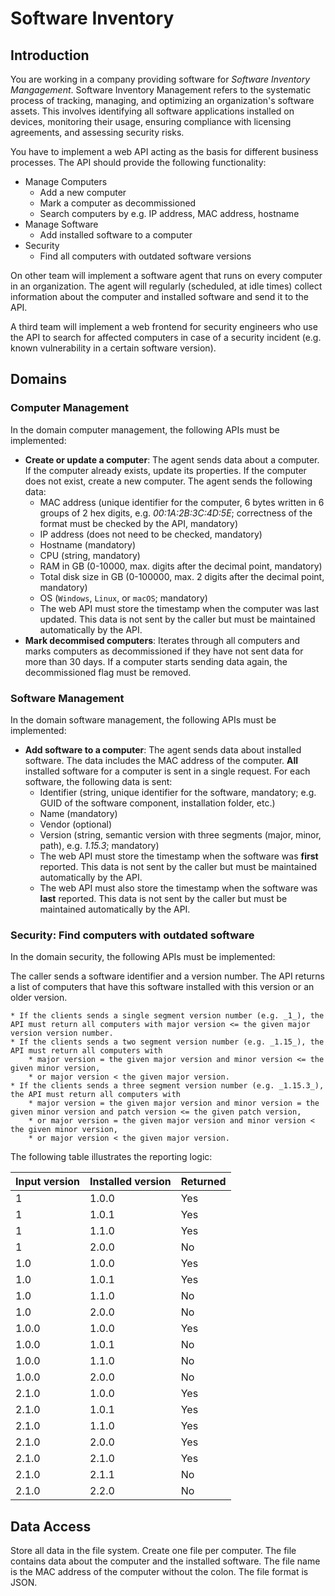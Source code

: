 # Software Inventory

## Introduction

You are working in a company providing software for _Software Inventory Mangagement_. Software Inventory Management refers to the systematic process of tracking, managing, and optimizing an organization's software assets. This involves identifying all software applications installed on devices, monitoring their usage, ensuring compliance with licensing agreements, and assessing security risks.

You have to implement a web API acting as the basis for different business processes. The API should provide the following functionality:

- Manage Computers
  - Add a new computer
  - Mark a computer as decommissioned
  - Search computers by e.g. IP address, MAC address, hostname
- Manage Software
  - Add installed software to a computer
- Security
  - Find all computers with outdated software versions

On other team will implement a software agent that runs on every computer in an organization. The agent will regularly (scheduled, at idle times) collect information about the computer and installed software and send it to the API.

A third team will implement a web frontend for security engineers who use the API to search for affected computers in case of a security incident (e.g. known vulnerability in a certain software version).

## Domains

### Computer Management

In the domain computer management, the following APIs must be implemented:

- **Create or update a computer**: The agent sends data about a computer. If the computer already exists, update its properties. If the computer does not exist, create a new computer. The agent sends the following data:
  - MAC address (unique identifier for the computer, 6 bytes written in 6 groups of 2 hex digits, e.g. _00:1A:2B:3C:4D:5E_; correctness of the format must be checked by the API, mandatory)
  - IP address (does not need to be checked, mandatory)
  - Hostname (mandatory)
  - CPU (string, mandatory)
  - RAM in GB (0-10000, max. digits after the decimal point, mandatory)
  - Total disk size in GB (0-100000, max. 2 digits after the decimal point, mandatory)
  - OS (`Windows`, `Linux`, or `macOS`; mandatory)
  - The web API must store the timestamp when the computer was last updated. This data is not sent by the caller but must be maintained automatically by the API.
- **Mark decommised computers**: Iterates through all computers and marks computers as decommissioned if they have not sent data for more than 30 days. If a computer starts sending data again, the decommissioned flag must be removed.

### Software Management

In the domain software management, the following APIs must be implemented:

- **Add software to a computer**: The agent sends data about installed software. The data includes the MAC address of the computer. **All** installed software for a computer is sent in a single request. For each software, the following data is sent:
  - Identifier (string, unique identifier for the software, mandatory; e.g. GUID of the software component, installation folder, etc.)
  - Name (mandatory)
  - Vendor (optional)
  - Version (string, semantic version with three segments (major, minor, path), e.g. _1.15.3_; mandatory)
  - The web API must store the timestamp when the software was **first** reported. This data is not sent by the caller but must be maintained automatically by the API.
  - The web API must also store the timestamp when the software was **last** reported. This data is not sent by the caller but must be maintained automatically by the API.

### Security: Find computers with outdated software

In the domain security, the following APIs must be implemented:

The caller sends a software identifier and a version number. The API returns a list of computers that have this software installed with this version or an older version.

    * If the clients sends a single segment version number (e.g. _1_), the API must return all computers with major version <= the given major version version number.
    * If the clients sends a two segment version number (e.g. _1.15_), the API must return all computers with
        * major version = the given major version and minor version <= the given minor version,
        * or major version < the given major version.
    * If the clients sends a three segment version number (e.g. _1.15.3_), the API must return all computers with
        * major version = the given major version and minor version = the given minor version and patch version <= the given patch version,
        * or major version = the given major version and minor version < the given minor version,
        * or major version < the given major version.

The following table illustrates the reporting logic:

| Input version | Installed version | Returned |
| ------------- | ----------------- | -------- |
| 1             | 1.0.0             | Yes      |
| 1             | 1.0.1             | Yes      |
| 1             | 1.1.0             | Yes      |
| 1             | 2.0.0             | No       |
| 1.0           | 1.0.0             | Yes      |
| 1.0           | 1.0.1             | Yes      |
| 1.0           | 1.1.0             | No       |
| 1.0           | 2.0.0             | No       |
| 1.0.0         | 1.0.0             | Yes      |
| 1.0.0         | 1.0.1             | No       |
| 1.0.0         | 1.1.0             | No       |
| 1.0.0         | 2.0.0             | No       |
| 2.1.0         | 1.0.0             | Yes      |
| 2.1.0         | 1.0.1             | Yes      |
| 2.1.0         | 1.1.0             | Yes      |
| 2.1.0         | 2.0.0             | Yes      |
| 2.1.0         | 2.1.0             | Yes      |
| 2.1.0         | 2.1.1             | No       |
| 2.1.0         | 2.2.0             | No       |

## Data Access

Store all data in the file system. Create one file per computer. The file contains data about the computer and the installed software. The file name is the MAC address of the computer without the colon. The file format is JSON.
